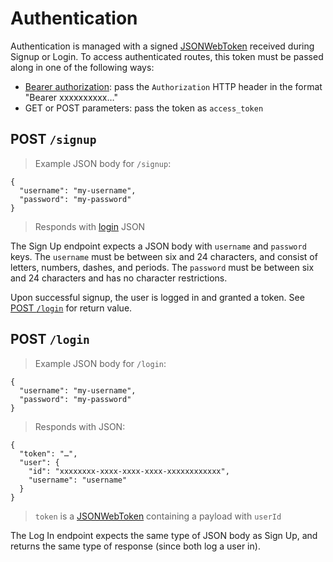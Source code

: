 # Authentication

Authentication is managed with a signed [JSONWebToken] received during Signup or Login.
To access authenticated routes, this token must be passed along in one of the following
ways:

- [Bearer authorization]: pass the `Authorization` HTTP header in the format
  "Bearer xxxxxxxxxx…"
- GET or POST parameters: pass the token as `access_token`

## POST `/signup`

> Example JSON body for `/signup`:

```json-doc
{
  "username": "my-username",
  "password": "my-password"
}
```

> Responds with [login](#post-code-login-code) JSON

The Sign Up endpoint expects a JSON body with `username` and `password` keys. The `username` must be between six and 24 characters, and consist of letters, numbers, dashes, and periods. The `password` must be between six and 24 characters and has no character restrictions.

Upon successful signup, the user is logged in and granted a token. See [POST `/login`](#post-code-login-code) for return value.

## POST `/login`

> Example JSON body for `/login`:

```json-doc
{
  "username": "my-username",
  "password": "my-password"
}
```

> Responds with JSON:

```json-doc
{
  "token": "…",
  "user": {
    "id": "xxxxxxxx-xxxx-xxxx-xxxx-xxxxxxxxxxxx",
    "username": "username"
  }
}
```

> `token` is a [JSONWebToken] containing a payload with `userId`

The Log In endpoint expects the same type of JSON body as Sign Up, and returns the same type of response (since both log a user in).

[JSONWebToken]: https://github.com/auth0/node-jsonwebtoken
[Bearer authorization]: http://self-issued.info/docs/draft-ietf-oauth-v2-bearer.html
